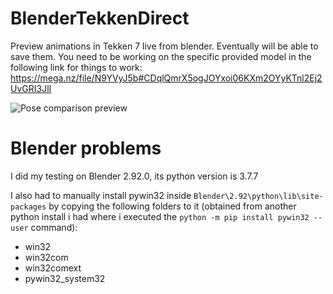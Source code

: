 # BlenderTekkenDirect

Preview animations in Tekken 7 live from blender. Eventually will be able to save them.
You need to be working on the specific provided model in the following link for things to work: https://mega.nz/file/N9YVyJ5b#CDqlQmrX5ogJOYxoi06KXm2OYyKTnl2Ej2UvGRI3JlI

![Pose comparison preview](https://i.imgur.com/5v6e0Xi.jpg)

# Blender problems

I did my testing on Blender 2.92.0, its python version is 3.7.7

I also had to manually install pywin32 inside `Blender\2.92\python\lib\site-packages` by copying the following folders to it (obtained from another python install i had where i executed the `python -m pip install pywin32 --user` command):
- win32
- win32com
- win32comext
- pywin32_system32
